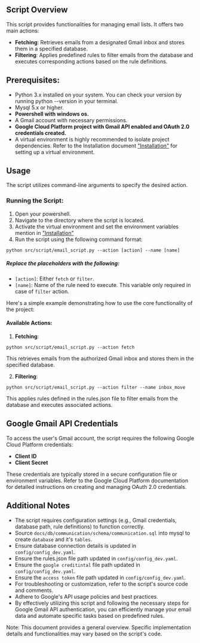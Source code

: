 ## Script Overview
This script provides functionalities for managing email lists. It offers two main actions:

- **Fetching**: Retrieves emails from a designated Gmail inbox and stores them in a specified database.
- **Filtering**: Applies predefined rules to filter emails from the database and executes corresponding actions based on the rule definitions.

## Prerequisites:
- Python 3.x installed on your system. You can check your version by running python --version in your terminal.
- Mysql 5.x or higher.
- **Powershell with windows os.**
- A Gmail account with necessary permissions.
- **Google Cloud Platform project with Gmail API enabled and OAuth 2.0 credentials created.**
- A virtual environment is highly recommended to isolate project dependencies. Refer to the Installation document ["Installation"] for setting up a virtual environment.

## Usage
The script utilizes command-line arguments to specify the desired action.

### Running the Script:

1. Open your powershell.
2. Navigate to the directory where the script is located.
3. Activate the virtual environment and set the environment variables mention in ["Installation"]
4. Run the script using the following command format:
```shell
python src/script/email_script.py --action [action] --name [name]
```
##### Replace the placeholders with the following:
- `[action]`: Either `fetch` or `filter`.
- `[name]`: Name of the rule need to execute. This variable only required in case of `filter` action.

Here's a simple example demonstrating how to use the core functionality of the project:

#### Available Actions:

1. **Fetching**:
```shell
python src/script/email_script.py --action fetch
```
This retrieves emails from the authorized Gmail inbox and stores them in the specified database.

2. **Filtering**:
```shell
python src/script/email_script.py --action filter --name inbox_move
```
This applies rules defined in the rules.json file to filter emails from the database and executes associated actions.

## Google Gmail API Credentials
To access the user's Gmail account, the script requires the following Google Cloud Platform credentials:

- **Client ID**
- **Client Secret**

These credentials are typically stored in a secure configuration file or environment variables. Refer to the Google Cloud Platform documentation for detailed instructions on creating and managing OAuth 2.0 credentials.

## Additional Notes
- The script requires configuration settings (e.g., Gmail credentials, database path, rule definitions) to function correctly.
- Source `docs/db/communication/schema/communication.sql` into mysql to create `database` and it's `tables`.
- Ensure database connection details is updated in `config/config_dev.yaml`. 
- Ensure the rules.json file path updated in `config/config_dev.yaml`.
- Ensure the `google creditintal` file path updated in `config/config_dev.yaml`.
- Ensure the `access token` file path updated in `config/config_dev.yaml`.
- For troubleshooting or customization, refer to the script's source code and comments.
- Adhere to Google's API usage policies and best practices.
- By effectively utilizing this script and following the necessary steps for Google Gmail API authentication, you can efficiently manage your email data and automate specific tasks based on predefined rules.

Note: This document provides a general overview. Specific implementation details and functionalities may vary based on the script's code.


["Installation"]: ./docs/documentation/installation.md